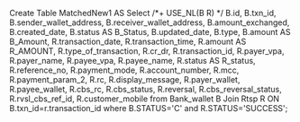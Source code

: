 Create Table MatchedNew1 AS
Select /*+ USE_NL(B R) */
B.id,
B.txn_id,
B.sender_wallet_address,
B.receiver_wallet_address,
B.amount_exchanged,
B.created_date,
B.status AS B_Status,
B.updated_date,
B.type,
B.amount AS B_Amount,
R.transaction_date,
R.transaction_time,
R.amount AS R_AMOUNT,
R.type_of_transaction,
R.cr_dr,
R.transaction_id,
R.payer_vpa,
R.payer_name,
R.payee_vpa,
R.payee_name,
R.status AS R_status,
R.reference_no,
R.payment_mode,
R.account_number,
R.mcc,
R.payment_param_2,
R.rc,
R.display_message,
R.payer_wallet,
R.payee_wallet,
R.cbs_rc,
R.cbs_status,
R.reversal,
R.cbs_reversal_status,
R.rvsl_cbs_ref_id,
R.customer_mobile
from Bank_wallet B
Join Rtsp R ON B.txn_id=r.transaction_id
where B.STATUS='C' and R.STATUS='SUCCESS';
